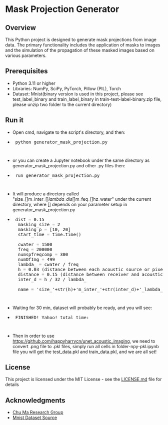 # Mask Projection Generator

## Overview

This Python project is designed to generate mask projections from image data. The primary functionality includes the application of masks to images and the simulation of the propagation of these masked images based on various parameters. 

## Prerequisites

- Python 3.11 or higher
- Libraries: NumPy, SciPy, PyTorch, Pillow (PIL), Torch
- Dataset: Mnist(binary version is used in this project, please see test_label_binary and train_label_binary in train-test-label-binary.zip file, please unzip two folder to the current directory)

## Run it
- Open cmd, navigate to the script's directory, and then:
- <pre> python generator_mask_projection.py<pre>
- or you can create a Jupyter notebook under the same directory as generator_mask_projection.py and other .py files  then:
- <pre> run generator_mask_projection.py<pre>
- It will produce a directory called "size_[]m_inter_[]_lambda_dis_[]m_feq_[]hz_water" under the current directory, where [] depends on your parameter setup in generator_mask_projection.py
- <pre> dist = 0.15
    masking_size = 2
    masking_p = [10, 20]
    start_time = time.time()
    
    cwater = 1500
    freq = 200000
    numspfreqcomp = 300
    numOfImg = 499
    lambda_ = cwater / freq
    h = 0.03 (distance between each acoustic source or pixel in our picture)
    distance = 0.15 (distance between receiver and acoustic source)
    inter_d = h / 32 / lambda_

    name = 'size_'+str(h)+'m_inter_'+str(inter_d)+'_lambda_dis_'+str(distance)+'m_feq_'+str(freq)+'hz_water' <pre>
- Waiting for 30 min, dataset will probably be ready, and you will see:
- <pre> FINISHED! Yahoo! total time:  <pre>
- Then in order to use https://github.com/happyharrycn/unet_acoustic_imaging, we need to convert .png file to .pkl files, simply run all cells in folder-npy-pkl.ipynb file you will get the test_data.pkl and train_data.pkl, and we are all set!


## License

This project is licensed under the MIT License - see the [LICENSE.md](LICENSE.md) file for details

## Acknowledgments

- [Chu Ma Research Group](<https://ma.ece.wisc.edu/>)
- [Mnist Dataset Source](<https://www.kaggle.com/datasets/hojjatk/mnist-dataset>)
